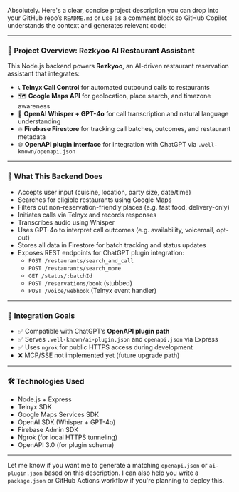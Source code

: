 Absolutely. Here's a clear, concise project description you can drop into your GitHub repo’s `README.md` or use as a comment block so GitHub Copilot understands the context and generates relevant code:

---

### 🧠 Project Overview: Rezkyoo AI Restaurant Assistant

This Node.js backend powers **Rezkyoo**, an AI-driven restaurant reservation assistant that integrates:

- 📞 **Telnyx Call Control** for automated outbound calls to restaurants  
- 🗺️ **Google Maps API** for geolocation, place search, and timezone awareness  
- 🧠 **OpenAI Whisper + GPT-4o** for call transcription and natural language understanding  
- 🔥 **Firebase Firestore** for tracking call batches, outcomes, and restaurant metadata  
- 🌐 **OpenAPI plugin interface** for integration with ChatGPT via `.well-known/openapi.json`

---

### 🎯 What This Backend Does

- Accepts user input (cuisine, location, party size, date/time)  
- Searches for eligible restaurants using Google Maps  
- Filters out non-reservation-friendly places (e.g. fast food, delivery-only)  
- Initiates calls via Telnyx and records responses  
- Transcribes audio using Whisper  
- Uses GPT-4o to interpret call outcomes (e.g. availability, voicemail, opt-out)  
- Stores all data in Firestore for batch tracking and status updates  
- Exposes REST endpoints for ChatGPT plugin integration:
  - `POST /restaurants/search_and_call`
  - `POST /restaurants/search_more`
  - `GET /status/:batchId`
  - `POST /reservations/book` (stubbed)
  - `POST /voice/webhook` (Telnyx event handler)

---

### 🧩 Integration Goals

- ✅ Compatible with ChatGPT’s **OpenAPI plugin path**  
- ✅ Serves `.well-known/ai-plugin.json` and `openapi.json` via Express  
- ✅ Uses `ngrok` for public HTTPS access during development  
- ❌ MCP/SSE not implemented yet (future upgrade path)

---

### 🛠️ Technologies Used

- Node.js + Express  
- Telnyx SDK  
- Google Maps Services SDK  
- OpenAI SDK (Whisper + GPT-4o)  
- Firebase Admin SDK  
- Ngrok (for local HTTPS tunneling)  
- OpenAPI 3.0 (for plugin schema)

---

Let me know if you want me to generate a matching `openapi.json` or `ai-plugin.json` based on this description. I can also help you write a `package.json` or GitHub Actions workflow if you're planning to deploy this.
